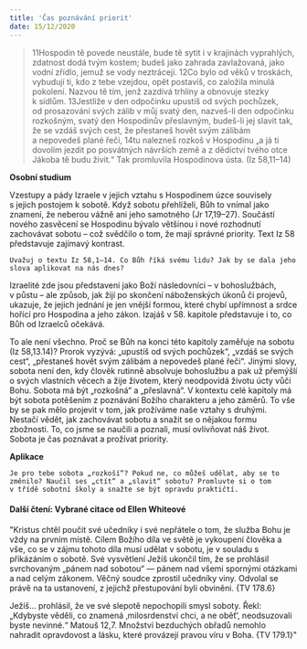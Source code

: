 ```yaml
---
title: 'Čas poznávání priorit'
date: 15/12/2020
---
```


> <p></p>
> 11Hospodin tě povede neustále, bude tě sytit i v krajinách vyprahlých, zdatnost dodá tvým kostem; budeš jako zahrada zavlažovaná, jako vodní zřídlo, jemuž se vody neztrácejí. 12Co bylo od věků v troskách, vybudují ti, kdo z tebe vzejdou, opět postavíš, co založila minulá pokolení. Nazvou tě tím, jenž zazdívá trhliny a obnovuje stezky k sídlům. 13Jestliže v den odpočinku upustíš od svých pochůzek, od prosazování svých zálib v můj svatý den, nazveš-li den odpočinku rozkošným, svatý den Hospodinův přeslavným, budeš-li jej slavit tak, že se vzdáš svých cest, že přestaneš hovět svým zálibám a nepovedeš plané řeči, 14tu nalezneš rozkoš v Hospodinu „a já ti dovolím jezdit po posvátných návrších země a z dědictví tvého otce Jákoba tě budu živit.“ Tak promluvila Hospodinova ústa. (Iz 58,11–14)

**Osobní studium**

Vzestupy a pády Izraele v jejich vztahu s Hospodinem úzce souvisely s jejich postojem k sobotě. Když sobotu přehlíželi, Bůh to vnímal jako znamení, že neberou vážně ani jeho samotného (Jr 17,19–27). Součástí nového zasvěcení se Hospodinu bývalo většinou i nové rozhodnutí zachovávat sobotu – což svědčilo o tom, že mají správné priority. Text Iz 58 představuje zajímavý kontrast.

`Uvažuj o textu Iz 58,1–14. Co Bůh říká svému lidu? Jak by se dala jeho slova aplikovat na nás dnes?`

Izraelité zde jsou představeni jako Boží následovníci – v bohoslužbách, v půstu – ale způsob, jak žijí po skončení náboženských úkonů či projevů, ukazuje, že jejich jednání je jen vnější formou, které chybí upřímnost a srdce hořící pro Hospodina a jeho zákon. Izajáš v 58. kapitole představuje i to, co Bůh od Izraelců očekává.

To ale není všechno. Proč se Bůh na konci této kapitoly zaměřuje na sobotu (Iz 58,13.14)? Prorok vyzývá: „upustíš od svých pochů­zek“, „vzdáš se svých cest“, „přestaneš hovět svým zálibám a nepovedeš plané řeči“. Jinými slovy, sobota není den, kdy člověk rutinně absolvuje bohoslužbu a pak už přemýšlí o svých vlastních věcech a žije životem, který neodpovídá životu úcty vůči Bohu. Sobota má být „rozkošná“ a „přeslavná“. V kontextu celé kapitoly má být sobota potěšením z poznávání Božího charakteru a jeho záměrů. To vše by se pak mělo projevit v tom, jak prožíváme naše vztahy s druhými. Nestačí vědět, jak zachovávat sobotu a snažit se o nějakou formu zbožnosti. To, co jsme se naučili a poznali, musí ovlivňovat náš život. Sobota je čas poznávat a prožívat priority.

**Aplikace**

`Je pro tebe sobota „rozkoší“? Pokud ne, co můžeš udělat, aby se to změnilo? Naučil ses „ctít“ a „slavit“ sobotu? Promluvte si o tom v třídě sobotní školy a snažte se být opravdu praktičtí.`

#### Další čtení: Vybrané citace od Ellen Whiteové

"Kristus chtěl poučit své učedníky i své nepřátele o tom, že služba Bohu je vždy na prvním místě. Cílem Božího díla ve světě je vykoupení člověka a vše, co se v zájmu tohoto díla musí udělat v sobotu, je v souladu s přikázáním o sobotě. Své vysvětlení Ježíš ukončil tím, že se prohlásil svrchovaným „pánem nad sobotou“ — pánem nad všemi spornými otázkami a nad celým zákonem. Věčný soudce zprostil učedníky viny. Odvolal se právě na ta ustanovení, z jejichž přestupování byli obviněni. {TV 178.6}

Ježíš... prohlásil, že ve své slepotě nepochopili smysl soboty. Řekl: „Kdybyste věděli, co znamená ‚milosrdenství chci, a ne oběť‘, neodsuzovali byste nevinné.“ Matouš 12,7. Množství bezduchých obřadů nemohlo nahradit opravdovost a lásku, které provázejí pravou víru v Boha. {TV 179.1}"